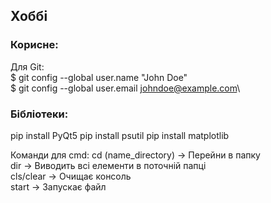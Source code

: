 ## Хоббі

### Корисне:
Для Git:\
$ git config --global user.name "John Doe"\
$ git config --global user.email johndoe@example.com\


### Бібліотеки:
pip install PyQt5
pip install psutil
pip install matplotlib



Команди для cmd:
cd (name_directory) -> Перейни в папку \
dir -> Виводить всі елементи в поточній папці \
cls/clear -> Очищає консоль \
start -> Запускає файл 


